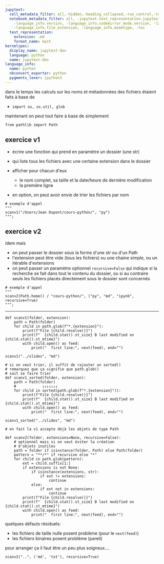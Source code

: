 ```yaml
---
jupytext:
  cell_metadata_filter: all,-hidden,-heading_collapsed,-run_control,-trusted
  notebook_metadata_filter: all, -jupytext.text_representation.jupytext_version, -jupytext.text_representation.format_version,
    -language_info.version, -language_info.codemirror_mode.version, -language_info.codemirror_mode,
    -language_info.file_extension, -language_info.mimetype, -toc
  text_representation:
    extension: .md
    format_name: myst
kernelspec:
  display_name: jupytext-dev
  language: python
  name: jupytext-dev
language_info:
  name: python
  nbconvert_exporter: python
  pygments_lexer: ipython3
---
```


dans le temps les calculs sur les noms et métadonnées des fichiers étaient faits à base de 

* `import os, os.util, glob`

maintenant on peut tout faire à base de simplement

```{code-cell} ipython3
from pathlib import Path 
```

## exercice v1

* écrire une fonction qui prend en paramètre un dossier (une str)
* qui liste tous les fichiers avec une certaine extension dans le dossier
* afficher pour chacun d'eux
  * le nom complet, sa taille et la date/heure de dernière modification
  * la première ligne
  
* en option, on peut avoir envie de trier les fichiers par nom

```{code-cell} ipython3
# exemple d'appel
"""
scanv1("/Users/Jean Dupont/cours-python/", "py")
""";
```

## exercice v2

idem mais

* on peut passer le dossier sous la forme d'une str ou d'un Path
* l'extension peut être vide (tous les fichiers) ou une chaine simple, ou un itérable d'extensions
* on peut passer un paramètre optionnel `recursive=False` qui indique si la recherche se fait dans tout le contenu du dossier, ou si au contraire seuls les fichiers placés directement sous le dossier sont concernés

```{code-cell} ipython3
# exemple d'appel
"""
scanv2(Path.home() / "cours-python/", ("py", "md", "ipynb", recursive=True)
""";
```

---

```{code-cell} ipython3
def scanv1(folder, extension):
    path = Path(folder)
    for child in path.glob(f"*.{extension}"):
        print(f"File {child.resolve()}")
        print(f"  {child.stat().st_size} B last modified on {child.stat().st_mtime}")
        with child.open() as feed:
            print("  first line:", next(feed), end="")
```

```{code-cell} ipython3
scanv1("../slides", "md")
```

```{code-cell} ipython3
# si on veut trier, il suffit de rajouter un sorted()
# remarquez que ça signifie que path.glob() 
# sait se faire trier
def scanv1_sorted(folder, extension):
    path = Path(folder)
    #            ↓↓↓↓↓↓↓
    for child in sorted(path.glob(f"*.{extension}")):
        print(f"File {child.resolve()}")
        print(f"  {child.stat().st_size} B last modified on {child.stat().st_mtime}")
        with child.open() as feed:
            print("  first line:", next(feed), end="")
```

```{code-cell} ipython3
scanv1_sorted("../slides", "md")
```

```{code-cell} ipython3
# en fait la v1 accepte déjà les objets de type Path

def scanv2(folder, extensions=None, recursive=False):
    # optionnel mais si on veut éviter la création
    # d'objets inutiles
    path = folder if isinstance(folder, Path) else Path(folder)
    pattern = "**/*" if recursive else "*"
    for child in path.glob(pattern):
        ext = child.suffix[1:]
        if extensions is not None:
            if isinstance(extensions, str):
                if ext != extensions:
                    continue
            else:
                if ext not in extensions:
                    continue
        print(f"File {child.resolve()}")
        print(f"  {child.stat().st_size} B last modified on {child.stat().st_mtime}")
        with child.open() as feed:
            print("  first line:", next(feed), end="")
```

quelques défauts résiduels:

* les fichiers de taille nulle posent problème (pour le `next(feed)`)
* les fichiers binaires posent problème (pareil)

pour arranger ça il faut être un peu plus soigneux....

```{code-cell} ipython3
scanv2("..", ('md', 'txt'), recursive=True)
```

```{code-cell} ipython3

```
